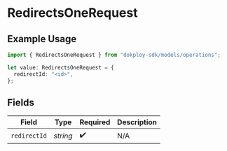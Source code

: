# RedirectsOneRequest

## Example Usage

```typescript
import { RedirectsOneRequest } from "dokploy-sdk/models/operations";

let value: RedirectsOneRequest = {
  redirectId: "<id>",
};
```

## Fields

| Field              | Type               | Required           | Description        |
| ------------------ | ------------------ | ------------------ | ------------------ |
| `redirectId`       | *string*           | :heavy_check_mark: | N/A                |